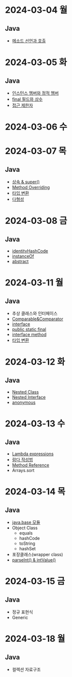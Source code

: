 # 2024-03-04 월

## Java

- [메소드 선언과 호출](https://cloud-cuckoo-land.tistory.com/entry/Java-%EB%A9%94%EC%86%8C%EB%93%9C-%EC%84%A0%EC%96%B8%EA%B3%BC-%ED%98%B8%EC%B6%9C)

# 2024-03-05 화

## Java

- [인스턴스 멤버와 정적 멤버](https://cloud-cuckoo-land.tistory.com/entry/Java-%EC%9D%B8%EC%8A%A4%ED%84%B4%EC%8A%A4-%EB%A9%A4%EB%B2%84%EC%99%80-%EC%A0%95%EC%A0%81-%EB%A9%A4%EB%B2%84)
- [final 필드와 상수](https://cloud-cuckoo-land.tistory.com/entry/Java-final-%ED%95%84%EB%93%9C%EC%99%80-%EC%83%81%EC%88%98)
- [접근 제한자](https://cloud-cuckoo-land.tistory.com/entry/Java-%EC%A0%91%EA%B7%BC-%EC%A0%9C%ED%95%9C%EC%9E%90)

# 2024-03-06 수

# 2024-03-07 목

## Java

- [상속 & super()](https://cloud-cuckoo-land.tistory.com/entry/Java-%EC%83%81%EC%86%8DInheritance)
- [Method Overriding](https://cloud-cuckoo-land.tistory.com/entry/Java-method-overriding)
- [타입 변환](https://cloud-cuckoo-land.tistory.com/entry/Java-%EC%9E%90%EB%8F%99-%ED%83%80%EC%9E%85-%EB%B3%80%ED%99%98-%EA%B0%95%EC%A0%9C-%ED%83%80%EC%9E%85-%EB%B3%80%ED%99%98)
- [다형성](https://cloud-cuckoo-land.tistory.com/entry/Java-%EB%8B%A4%ED%98%95%EC%84%B1Polymorphism)

# 2024-03-08 금

## Java

- [identityHashCode](https://github.com/huitopia/TIL/blob/main/Java/identityHashCode.md)
- [instanceOf](https://cloud-cuckoo-land.tistory.com/entry/Java-instanceof)
- [abstract](https://cloud-cuckoo-land.tistory.com/entry/Java-abstract-class-method)

# 2024-03-11 월

## Java

- 추상 클래스와 인터페이스
- [Comparable&Comparator](https://github.com/huitopia/TIL/blob/main/Java/Comparable%26Comparator.md)
- [interface](https://cloud-cuckoo-land.tistory.com/entry/Java-Interface)
- [public static final](https://cloud-cuckoo-land.tistory.com/entry/Java-Interface-%EC%83%81%EC%88%98-%ED%95%84%EB%93%9C)
- [interface method](https://cloud-cuckoo-land.tistory.com/entry/Java-interface-method)
- [타입 변환](https://cloud-cuckoo-land.tistory.com/entry/Java-%ED%83%80%EC%9E%85-%EB%B3%80%ED%99%98%EA%B3%BC-%EB%8B%A4%ED%98%95%EC%84%B1)

# 2024-03-12 화

## Java

- [Nested Class](https://cloud-cuckoo-land.tistory.com/entry/Java-%EC%A4%91%EC%B2%A9-%ED%81%B4%EB%9E%98%EC%8A%A4Nested-Class)
- [Nested Interface](https://cloud-cuckoo-land.tistory.com/entry/Java-%EC%A4%91%EC%B2%A9-%EC%9D%B8%ED%84%B0%ED%8E%98%EC%9D%B4%EC%8A%A4)
- [anonymous](https://cloud-cuckoo-land.tistory.com/entry/Java-anonymous)

# 2024-03-13 수

## Java

- [Lambda expressions](https://cloud-cuckoo-land.tistory.com/entry/Java-%EB%9E%8C%EB%8B%A4%EC%8B%9DLambda-Expressions)
- [람다 작성법](https://cloud-cuckoo-land.tistory.com/entry/Java-%EB%9E%8C%EB%8B%A4-%EC%9E%91%EC%84%B1%EB%B2%95)
- [Method Reference](https://cloud-cuckoo-land.tistory.com/entry/Java-%EB%A9%94%EC%86%8C%EB%93%9C-%EC%B0%B8%EC%A1%B0method-reference)
- Arrays.sort

# 2024-03-14 목

## Java

- [java.base 모듈](https://cloud-cuckoo-land.tistory.com/entry/Java-javabase-%EB%AA%A8%EB%93%88)
- Object Class
  - equals
  - hashCode
  - toString
  - hashSet
- 포장클래스(wrapper class)
- [parseInt() & intValue()](<https://github.com/huitopia/TIL/blob/main/Java/parseInt()%26intValue().md>)

# 2024-03-15 금

## Java

- 정규 표현식
- Generic

# 2024-03-18 월

## Java

- 컬렉션 자료구조
